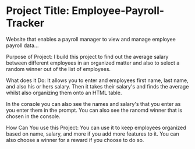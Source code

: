 # Project Title: Employee-Payroll-Tracker
Website that enables a payroll manager to view and manage employee payroll data...


Purpose of Project:
I build this project to find out the average salary between different employees in an organized matter and also to select a random winner out of the list of employees. 


What does it Do:
It allows you to enter and employees first name, last name, and also his or hers salary. Then it takes their salary's and finds the average whilst also organizing them onto an HTML table.

In the console you can also see the names and salary's that you enter as you enter them in the prompt. 
You can also see the ranomd winner that is chosen in the console. 


How Can You use this Project:
You can use it to keep employees organized based on name, salary, and more if you add more features to it. You can also choose a winner for a reward if you choose to do so. 
